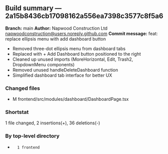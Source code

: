 ## Build summary — 2a15b8436cb17098162a556ea7398c3577c8f5a6

**Branch:** main
**Author:** Napwood Construction Ltd <napwoodconstruction@users.noreply.github.com>
**Commit message:** feat: replace ellipsis menu with add dashboard button

- Removed three-dot ellipsis menu from dashboard tabs
- Replaced with + Add Dashboard button positioned to the right
- Cleaned up unused imports (MoreHorizontal, Edit, Trash2, DropdownMenu components)
- Removed unused handleDeleteDashboard function
- Simplified dashboard tab interface for better UX

### Changed files
 - M	frontend/src/modules/dashboard/DashboardPage.tsx

### Shortstat
 1 file changed, 2 insertions(+), 36 deletions(-)

### By top-level directory
 -       1 frontend

